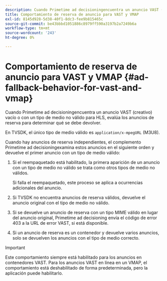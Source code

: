 ```yaml
---
description: Cuando Primetime ad decisioningencuentra un anuncio VAST (creativo) vacío o con un tipo de medio no válido para HLS, evalúa los anuncios de reserva para determinar qué se debe devolver.
title: Comportamiento de reserva de anuncio para VAST y VMAP
exl-id: 8145d928-5d38-40f1-8dc3-fee9b815465c
source-git-commit: be43bbbd1051886c8979ff590a3197b2a7249b6a
workflow-type: tm+mt
source-wordcount: '243'
ht-degree: 0%

---
```


# Comportamiento de reserva de anuncio para VAST y VMAP {#ad-fallback-behavior-for-vast-and-vmap}

Cuando Primetime ad decisioningencuentra un anuncio VAST (creativo) vacío o con un tipo de medio no válido para HLS, evalúa los anuncios de reserva para determinar qué se debe devolver.

<!--<a id="section_9F60AF00CE9645848EAAF8C06A9E426B"></a>-->

En TVSDK, el único tipo de medio válido es `application/x-mpegURL` (M3U8).

Cuando hay anuncios de reserva independientes, el complemento Primetime ad decisioningexamina estos anuncios en el siguiente orden y devuelve el primer anuncio con un tipo de medio válido:

1. Si el reempaquetado está habilitado, la primera aparición de un anuncio con un tipo de medio no válido se trata como otros tipos de medio no válidos.

   Si falla el reempaquetado, este proceso se aplica a ocurrencias adicionales del anuncio.
1. Si TVSDK no encuentra anuncios de reserva válidos, devuelve el anuncio original con el tipo de medio no válido.
1. Si se devuelve un anuncio de reserva con un tipo MIME válido en lugar del anuncio original, Primetime ad decisioning envía el código de error 403 a la URL de error VAST, si está disponible.
1. Si un anuncio de reserva es un contenedor y devuelve varios anuncios, solo se devuelven los anuncios con el tipo de medio correcto.

>[!IMPORTANT]
>
>Este comportamiento siempre está habilitado para los anuncios en contenedores VAST. Para los anuncios VAST en línea en un VMAP, el comportamiento está deshabilitado de forma predeterminada, pero la aplicación puede habilitarlo.
